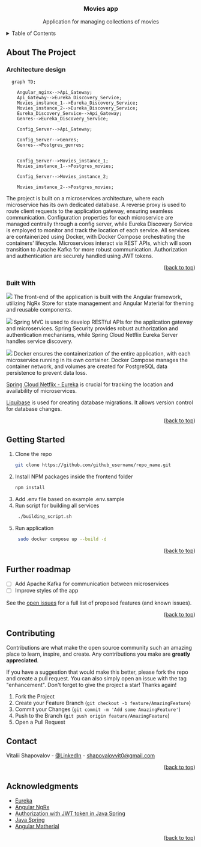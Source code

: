<a id="readme-top"></a>

<!-- PROJECT LOGO -->
<br />
<div align="center">
<!--   <a href="https://github.com/othneildrew/Best-README-Template">
    <img src="images/logo.png" alt="Logo" width="80" height="80">
  </a> -->

  <h3 align="center">Movies app</h3>

  <p align="center">
    Application for managing collections of movies
    <br />
<!--     <a href="https://github.com/othneildrew/Best-README-Template"><strong>Explore the docs »</strong></a>
    <br />
    <br />
    <a href="https://github.com/othneildrew/Best-README-Template">View Demo</a>
    &middot;
    <a href="https://github.com/othneildrew/Best-README-Template/issues/new?labels=bug&template=bug-report---.md">Report Bug</a>
    &middot;
    <a href="https://github.com/othneildrew/Best-README-Template/issues/new?labels=enhancement&template=feature-request---.md">Request Feature</a> -->
  </p>
</div>



<!-- TABLE OF CONTENTS -->
<details>
  <summary>Table of Contents</summary>
  <ol>
    <li>
      <a href="#about-the-project">About The Project</a>
      <ul>
        <li><a href="#built-with">Built With</a></li>
      </ul>
    </li>
    <li>
      <a href="#getting-started">Getting Started</a>
    </li>
    <li><a href="#roadmap">Further roadmap</a></li>
    <li><a href="#contributing">Contributing</a></li
    <li><a href="#contact">Contact</a></li>
    <li><a href="#acknowledgments">Acknowledgments</a></li>
  </ol>
</details>




<!-- ABOUT THE PROJECT -->
## About The Project

### Architecture design
```mermaid
  graph TD;

    Angular_nginx-->Api_Gateway;
    Api_Gateway-->Eureka_Discovery_Service;
    Movies_instance_1-->Eureka_Discovery_Service;
    Movies_instance_2-->Eureka_Discovery_Service;
    Eureka_Discovery_Service-->Api_Gateway;
    Genres-->Eureka_Discovery_Service;

    Config_Server-->Api_Gateway;

    Config_Server-->Genres;
    Genres-->Postgres_genres;


    Config_Server-->Movies_instance_1;
    Movies_instance_1-->Postgres_movies;

    Config_Server-->Movies_instance_2;

    Movies_instance_2-->Postgres_movies;

```

The project is built on a microservices architecture, where each microservice has its own dedicated database. A reverse proxy is used to route client requests to the application gateway, ensuring seamless communication. Configuration properties for each microservice are managed centrally through a config server, while Eureka Discovery Service is employed to monitor and track the location of each service. All services are containerized using Docker, with Docker Compose orchestrating the containers' lifecycle. Microservices interact via REST APIs, which will soon transition to Apache Kafka for more robust communication. Authorization and authentication are securely handled using JWT tokens.

<p align="right">(<a href="#readme-top">back to top</a>)</p>


### Built With
<p> <a href="https://angular.io"><img src="https://skillicons.dev/icons?i=angular" /></a> The front-end of the application is built with the Angular framework, utilizing NgRx Store for state management and Angular Material for theming and reusable components. </p> 

<p> <a href="https://spring.io"><img src="https://skillicons.dev/icons?i=spring" /></a> Spring MVC is used to develop RESTful APIs for the application gateway and microservices. Spring Security provides robust authorization and authentication mechanisms, while Spring Cloud Netflix Eureka Server handles service discovery. </p>

<p> <a href="https://docker.com"><img src="https://skillicons.dev/icons?i=docker" /></a> Docker ensures the containerization of the entire application, with each microservice running in its own container. Docker Compose manages the container network, and volumes are created for PostgreSQL data persistence to prevent data loss. </p>

<p><a href="https://cloud.spring.io/spring-cloud-netflix/reference/html/">Spring Cloud Netflix - Eureka</a> is crucial for tracking the location and availability of microservices.</p>

<p> <a href="https://www.liquibase.com/">Liquibase</a> is used for creating database migrations. It allows version control for database changes. 
</p>
<p align="right">(<a href="#readme-top">back to top</a>)</p>



<!-- GETTING STARTED -->
## Getting Started


1. Clone the repo
   ```sh
   git clone https://github.com/github_username/repo_name.git
   ```
2. Install NPM packages inside the frontend folder
   ```sh
   npm install
   ```
3. Add .env file based on example .env.sample 
4. Run script for building all services
   ```sh
    ./building_script.sh
   ```
5. Run application
   ```sh 
    sudo docker compose up --build -d
   ```

<p align="right">(<a href="#readme-top">back to top</a>)</p>


<!-- ROADMAP -->
## Further roadmap


- [ ] Add Apache Kafka for communication between microservices
- [ ] Improve styles of the app 

See the [open issues](https://github.com/othneildrew/Best-README-Template/issues) for a full list of proposed features (and known issues).

<p align="right">(<a href="#readme-top">back to top</a>)</p>


<!-- CONTRIBUTING -->
## Contributing

Contributions are what make the open source community such an amazing place to learn, inspire, and create. Any contributions you make are **greatly appreciated**.

If you have a suggestion that would make this better, please fork the repo and create a pull request. You can also simply open an issue with the tag "enhancement".
Don't forget to give the project a star! Thanks again!

1. Fork the Project
2. Create your Feature Branch (`git checkout -b feature/AmazingFeature`)
3. Commit your Changes (`git commit -m 'Add some AmazingFeature'`)
4. Push to the Branch (`git push origin feature/AmazingFeature`)
5. Open a Pull Request


<!-- CONTACT -->
## Contact

Vitalii Shapovalov - [@LinkedIn](https://www.linkedin.com/in/vitalii-shapovalov-6670ba26a/) - shapovalovvit0@gmail.com

<p align="right">(<a href="#readme-top">back to top</a>)</p>



<!-- ACKNOWLEDGMENTS -->
## Acknowledgments

* [Eureka]([https://choosealicense.com](https://docs.spring.io/spring-cloud-netflix/docs/current/reference/html/))
* [Angular NgRx](https://medium.com/@igorm573/state-management-with-ngrx-in-angular-66ddc61cdf14)
* [Authorization with JWT token in Java Spring]([https://flexbox.malven.co/](https://medium.com/@tericcabrel/implement-jwt-authentication-in-a-spring-boot-3-application-5839e4fd8fac))
* [Java Spring](spring.io)
* [Angular Matherial]([https://shields.io](https://material.angular.io/))

<p align="right">(<a href="#readme-top">back to top</a>)</p>

